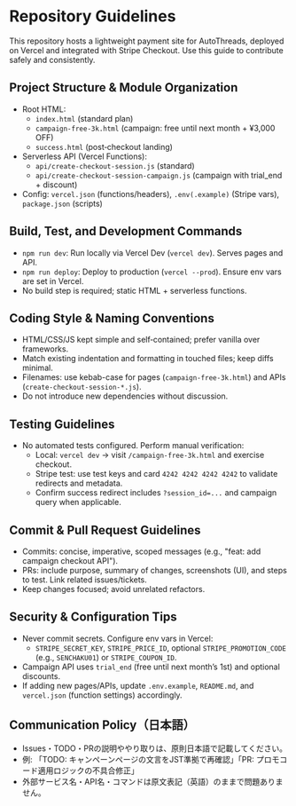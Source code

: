 # Repository Guidelines

This repository hosts a lightweight payment site for AutoThreads, deployed on Vercel and integrated with Stripe Checkout. Use this guide to contribute safely and consistently.

## Project Structure & Module Organization
- Root HTML:
  - `index.html` (standard plan)
  - `campaign-free-3k.html` (campaign: free until next month + ¥3,000 OFF)
  - `success.html` (post‑checkout landing)
- Serverless API (Vercel Functions):
  - `api/create-checkout-session.js` (standard)
  - `api/create-checkout-session-campaign.js` (campaign with trial_end + discount)
- Config: `vercel.json` (functions/headers), `.env(.example)` (Stripe vars), `package.json` (scripts)

## Build, Test, and Development Commands
- `npm run dev`: Run locally via Vercel Dev (`vercel dev`). Serves pages and API.
- `npm run deploy`: Deploy to production (`vercel --prod`). Ensure env vars are set in Vercel.
- No build step is required; static HTML + serverless functions.

## Coding Style & Naming Conventions
- HTML/CSS/JS kept simple and self‑contained; prefer vanilla over frameworks.
- Match existing indentation and formatting in touched files; keep diffs minimal.
- Filenames: use kebab-case for pages (`campaign-free-3k.html`) and APIs (`create-checkout-session-*.js`).
- Do not introduce new dependencies without discussion.

## Testing Guidelines
- No automated tests configured. Perform manual verification:
  - Local: `vercel dev` → visit `/campaign-free-3k.html` and exercise checkout.
  - Stripe test: use test keys and card `4242 4242 4242 4242` to validate redirects and metadata.
  - Confirm success redirect includes `?session_id=...` and campaign query when applicable.

## Commit & Pull Request Guidelines
- Commits: concise, imperative, scoped messages (e.g., "feat: add campaign checkout API").
- PRs: include purpose, summary of changes, screenshots (UI), and steps to test. Link related issues/tickets.
- Keep changes focused; avoid unrelated refactors.

## Security & Configuration Tips
- Never commit secrets. Configure env vars in Vercel:
  - `STRIPE_SECRET_KEY`, `STRIPE_PRICE_ID`, optional `STRIPE_PROMOTION_CODE` (e.g., `SENCHAKU01`) or `STRIPE_COUPON_ID`.
- Campaign API uses `trial_end` (free until next month’s 1st) and optional discounts.
- If adding new pages/APIs, update `.env.example`, `README.md`, and `vercel.json` (function settings) accordingly.

## Communication Policy（日本語）
- Issues・TODO・PRの説明ややり取りは、原則日本語で記載してください。
- 例: 「TODO: キャンペーンページの文言をJST準拠で再確認」「PR: プロモコード適用ロジックの不具合修正」
- 外部サービス名・API名・コマンドは原文表記（英語）のままで問題ありません。
